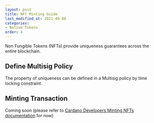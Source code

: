 ```yaml
---
layout: post
title: NFT Minting Guide
last_modified_at: 2021-09-08
categories:
- Native Tokens
order: 4
---
```


Non Fungible Tokens (NFTs) provide uniqueness guarantees across the entire blockchain.

## Define Multisig Policy
The property of uniqueness can be defined in a Multisig policy by time locking constraint.

## Minting Transaction
Coming soon (please refer to [Cardano Developers Minting NFTs documentation](https://developers.cardano.org/docs/native-tokens/minting-nfts/) for now)
